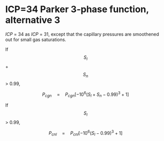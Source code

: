 # ICP=34  Parker 3-phase function, alternative 3&#x20;

_ICP_ = 34   as _ICP_ = 31, except that the capillary pressures are smoothened out for small gas saturations.

&#x20;

&#x20;   If $$S_l$$ +  $$S_n$$ > 0.99,

&#x20;  $${P_{cgn}}\quad  = \quad {P_{cgn}}[ - {10^6}{({S_l} + {S_n} - 0.99)^3} + 1]$$                                &#x20;



&#x20;If  $$S_l$$> 0.99,

$${P_{cnl}}\quad  = \quad {P_{cnl}}[ - {10^6}{({S_l} - 0.99)^3} + 1]$$

&#x20;
